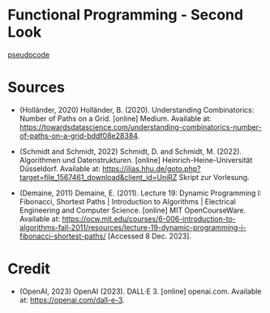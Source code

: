 # Functional Programming - Second Look

[pseudocode]()

# Sources

- (Holländer, 2020) 
    Holländer, B. (2020). Understanding Combinatorics: Number of Paths on a Grid. [online] Medium. Available at: https://towardsdatascience.com/understanding-combinatorics-number-of-paths-on-a-grid-bddf08e28384.

- (Schmidt and Schmidt, 2022)
    Schmidt, D. and Schmidt, M. (2022). Algorithmen und Datenstrukturen. [online] Heinrich-Heine-Universität Düsseldorf. Available at: https://ilias.hhu.de/goto.php?target=file_1567461_download&client_id=UniRZ Skript zur Vorlesung.

- (Demaine, 2011)
    Demaine, E. (2011). Lecture 19: Dynamic Programming I: Fibonacci, Shortest Paths | Introduction to Algorithms | Electrical Engineering and Computer Science. [online] MIT OpenCourseWare. Available at: https://ocw.mit.edu/courses/6-006-introduction-to-algorithms-fall-2011/resources/lecture-19-dynamic-programming-i-fibonacci-shortest-paths/ [Accessed 8 Dec. 2023].


# Credit
- (OpenAI, 2023)
    OpenAI (2023). DALL·E 3. [online] openai.com. Available at: https://openai.com/dall-e-3.